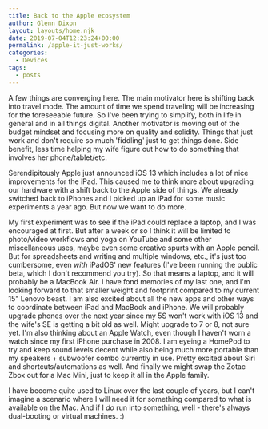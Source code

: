 ```yaml
---
title: Back to the Apple ecosystem
author: Glenn Dixon
layout: layouts/home.njk
date: 2019-07-04T12:23:24+00:00
permalink: /apple-it-just-works/
categories:
  - Devices
tags:
  - posts
---
```

A few things are converging here. The main motivator here is shifting back into travel mode. The amount of time we spend traveling will be increasing for the foreseeable future. So I've been trying to simplify, both in life in general and in all things digital. Another motivator is moving out of the budget mindset and focusing more on quality and solidity. Things that just work and don't require so much 'fiddling' just to get things done. Side benefit, less time helping my wife figure out how to do something that involves her phone/tablet/etc. 

<!-- excerpt -->
Serendipitously Apple just announced iOS 13 which includes a lot of nice improvements for the iPad. This caused me to think more about upgrading our hardware with a shift back to the Apple side of things. We already switched back to iPhones and I picked up an iPad for some music experiments a year ago. But now we want to do more. 

My first experiment was to see if the iPad could replace a laptop, and I was encouraged at first. But after a week or so I think it will be limited to photo/video workflows and yoga on YouTube and some other miscellaneous uses, maybe even some creative spurts with an Apple pencil. But for spreadsheets and writing and multiple windows, etc., it's just too cumbersome, even *with* iPadOS' new features (I've been running the public beta, which I don't recommend you try). So that means a laptop, and it will probably be a MacBook Air. I have fond memories of my last one, and I'm looking forward to that smaller weight and footprint compared to my current 15" Lenovo beast. I am also excited about all the new apps and other ways to coordinate between iPad and MacBook and iPhone. We will probably upgrade phones over the next year since my 5S won't work with iOS 13 and the wife's SE is getting a bit old as well. Might upgrade to 7 or 8, not sure yet. I'm also thinking about an Apple Watch, even though I haven't worn a watch since my first iPhone purchase in 2008. I am eyeing a HomePod to try and keep sound levels decent while also being much more portable than my speakers + subwoofer combo currently in use. Pretty excited about Siri and shortcuts/automations as well. And finally we might swap the Zotac Zbox out for a Mac Mini, just to keep it all in the Apple family.

I have become quite used to Linux over the last couple of years, but I can't imagine a scenario where I will need it for something compared to what is available on the Mac. And if I *do* run into something, well - there's always dual-booting or virtual machines. :)